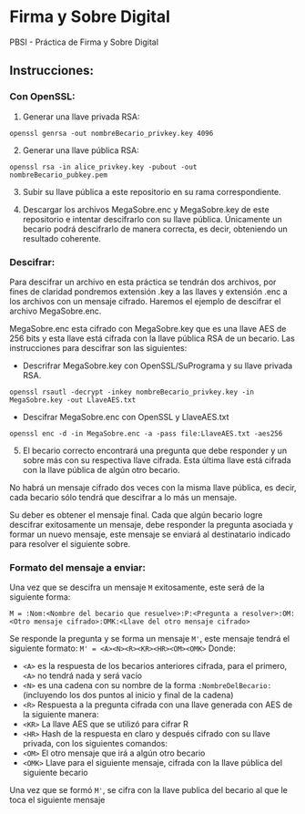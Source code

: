 # Firma y Sobre Digital
PBSI - Práctica de Firma y Sobre Digital

## Instrucciones:
  ### Con OpenSSL:
  1. Generar una llave privada RSA:
  ```console
  openssl genrsa -out nombreBecario_privkey.key 4096
  ```
  2.  Generar una llave pública RSA:
  ```console
  openssl rsa -in alice_privkey.key -pubout -out nombreBecario_pubkey.pem
  ```
  3. Subir su llave pública a este repositorio en su rama correspondiente.

  4. Descargar los archivos MegaSobre.enc y MegaSobre.key de este repositorio e intentar descifrarlo con su llave pública. Únicamente un becario podrá descifrarlo de manera correcta, es decir, obteniendo un resultado coherente.
  
  ### Descifrar:
  Para descifrar un archivo en esta práctica se tendrán dos archivos, por fines de claridad pondremos extensión .key a las llaves y extensión .enc a los archivos con un mensaje cifrado. Haremos el ejemplo de descifrar el archivo MegaSobre.enc. 
  
  MegaSobre.enc esta cifrado con MegaSobre.key que es una llave AES de 256 bits y esta llave está cifrada con la llave pública RSA de un becario. Las instrucciones para descifrar son las siguientes:
  
  + Descrifrar MegaSobre.key con OpenSSL/SuPrograma y su llave privada RSA.
  ```console
  openssl rsautl -decrypt -inkey nombreBecario_privkey.key -in MegaSobre.key -out LlaveAES.txt
  ```
  + Descifrar MegaSobre.enc con  OpenSSL y LlaveAES.txt
  ```console
  openssl enc -d -in MegaSobre.enc -a -pass file:LlaveAES.txt -aes256
  ```
  5. El becario correcto encontrará una pregunta que debe responder y un sobre más con su respectiva llave cifrada. Esta última llave está cifrada con la llave pública de algún otro becario.
  
  No habrá un mensaje cifrado dos veces con la misma llave pública, es decir, cada becario sólo tendrá que descifrar a lo más un mensaje.
  
  Su deber es obtener el mensaje final. Cada que algún becario logre descifrar exitosamente un mensaje, debe responder la pregunta asociada y formar un nuevo mensaje, este mensaje se enviará al destinatario indicado para resolver el siguiente sobre.
  
  ### Formato del mensaje a enviar:
  
  Una vez que se descifra un mensaje `M` exitosamente, este será de la siguiente forma:
  
  `M = :Nom:<Nombre del becario que resuelve>:P:<Pregunta a resolver>:OM:<Otro mensaje cifrado>:OMK:<Llave del otro mensaje cifrado>`
  
  Se responde la pregunta y se forma un mensaje `M'`, este mensaje tendrá el siguiente formato:
  `M' = <A><N><R><KR><HR><OM><OMK>`
  Donde:
  + `<A>` es la respuesta de los becarios anteriores cifrada, para el primero, `<A>` no tendrá nada y será vacío
  + `<N>` es una cadena con su nombre de la forma `:NombreDelBecario:` (incluyendo los dos puntos al inicio y final de la cadena)
  + `<R>` Respuesta a la pregunta cifrada con una llave generada con AES de la siguiente manera:
  + `<KR>` La llave AES que se utilizó  para cifrar R
  + `<HR>` Hash de la respuesta en claro y después cifrado con su llave privada, con los siguientes comandos:
  + `<OM>` El otro mensaje que irá a algún otro becario
  + `<OMK>` Llave para el siguiente mensaje, cifrada con la llave pública del siguiente becario
  
  Una vez que se formó  `M'`, se cifra con la llave publica del becario al que le toca el siguiente mensaje
  
